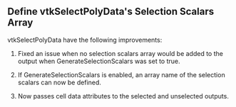 ## Define vtkSelectPolyData's Selection Scalars Array

vtkSelectPolyData have the following improvements:

1) Fixed an issue when no selection scalars array would be added to the output when GenerateSelectionScalars was set to true.

2) If GenerateSelectionScalars is enabled, an array name of the selection scalars can now be defined.

3) Now passes cell data attributes to the selected and unselected outputs.

